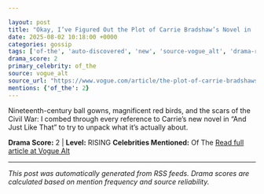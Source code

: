 ```yaml
---

layout: post
title: "Okay, I’ve Figured Out the Plot of Carrie Bradshaw’s Novel in ‘And Just Like That’"""
date: 2025-08-02 10:18:00 +0000
categories: gossip
tags: ['of-the', 'auto-discovered', 'new', 'source-vogue_alt', 'drama-rising']
drama_score: 2
primary_celebrity: of_the
source: vogue_alt
source_url: "https://www.vogue.com/article/the-plot-of-carrie-bradshaws-novel-in-and-just-like-that-season-3"""
mentions: {'of_the': 2}
---
```


Nineteenth-century ball gowns, magnificent red birds, and the scars of the Civil War: I combed through every reference to Carrie’s new novel in “And Just Like That” to try to unpack what it’s actually about.

**Drama Score:** 2 | **Level:** RISING **Celebrities Mentioned:** Of The [Read full article at Vogue Alt](https://www.vogue.com/article/the-plot-of-carrie-bradshaws-novel-in-and-just-like-that-season-3)

---

*This post was automatically generated from RSS feeds. Drama scores are calculated based on mention frequency and source reliability.*
